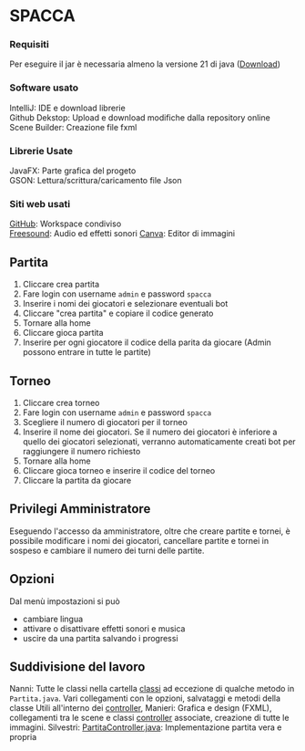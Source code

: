 # SPACCA
### Requisiti
Per eseguire il jar è necessaria almeno la versione 21 di java ([Download](https://www.oracle.com/it/java/technologies/downloads/#java21))
### Software usato
IntelliJ: IDE e download librerie  
Github Dekstop: Upload e download modifiche dalla repository online  
Scene Builder: Creazione file fxml
### Librerie Usate
JavaFX: Parte grafica del progeto  
GSON: Lettura/scrittura/caricamento file Json
### Siti web usati
[GitHub](https://github.com/): Workspace condiviso  
[Freesound](https://freesound.org/): Audio ed effetti sonori
[Canva](https://www.canva.com/it_it/): Editor di immagini
## Partita
1. Cliccare crea partita
2. Fare login con username `admin` e password `spacca`
3. Inserire i nomi dei giocatori e selezionare eventuali bot
4. Cliccare "crea partita" e copiare il codice generato
5. Tornare alla home
6. Cliccare gioca partita
7. Inserire per ogni giocatore il codice della parita da giocare (Admin possono entrare in tutte le partite)
## Torneo
1. Cliccare crea torneo
2. Fare login con username `admin` e password `spacca`
3. Scegliere il numero di giocatori per il torneo
4. Inserire il nome dei giocatori. Se il numero dei giocatori è inferiore a quello dei giocatori selezionati, verranno automaticamente creati bot per raggiungere il numero richiesto
5. Tornare alla home
6. Cliccare gioca torneo e inserire il codice del torneo
7. Cliccare la partita da giocare
## Privilegi Amministratore
Eseguendo l'accesso da amministratore, oltre che creare partite e tornei, è possibile modificare i nomi dei giocatori, cancellare partite e tornei in sospeso e cambiare il numero dei turni delle partite.
## Opzioni
Dal menù impostazioni si può
- cambiare lingua
- attivare o disattivare effetti sonori e musica
- uscire da una partita salvando i progressi
## Suddivisione del lavoro
Nanni: Tutte le classi nella cartella [classi](https://github.com/asdru22/ProgettoSpacca/tree/main/src/main/java/gioco/progettospacca/classi) ad eccezione di qualche metodo in `Partita.java`. Vari collegamenti con le opzioni, salvataggi e metodi della classe Utili all'interno dei [controller](https://github.com/asdru22/ProgettoSpacca/tree/main/src/main/java/gioco/progettospacca/controller),
Manieri: Grafica e design (FXML), collegamenti tra le scene e classi [controller](https://github.com/asdru22/ProgettoSpacca/tree/main/src/main/java/gioco/progettospacca/controller) associate, creazione di tutte le immagini.
Silvestri: [PartitaController.java](https://github.com/asdru22/ProgettoSpacca/tree/main/src/main/java/gioco/progettospacca/controller/PartitaController.java): Implementazione partita vera e propria
